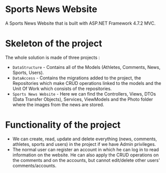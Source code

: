 # Sports News Website
A Sports News Website that is built with ASP.NET Framework 4.7.2 MVC.
# Skeleton of the project
The whole solution is made of three projects :
* `DataStructure` - Contains all of the Models (Athletes, Comments, News, Sports, Users).
* `DataAccess` - Contains the migrations added to the project, the Repositories which make CRUD operations linked to the 
models and the Unit Of Work which consists of the repositories. 
* `Sports News Website` - Here we can find the Controllers, Views, DTOs (Data Transfer Objects), Services, ViewModels and
the Photo folder where the images from the news are stored.
# Functionality of the project
* We can create, read, update and delete everything (news, comments, athletes, sports and users) in the project if we have 
Admin privileges.
* The normal user can register an account in which he can log in to read information on the website. He can also apply the 
CRUD operations on the comments and on the accounts, but cannot edit/delete other users' comments/accounts.